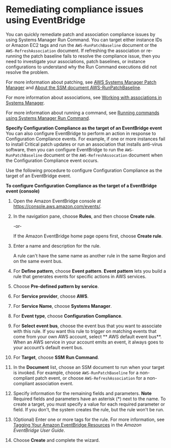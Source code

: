 # Remediating compliance issues using EventBridge<a name="sysman-compliance-fixing"></a>

You can quickly remediate patch and association compliance issues by using Systems Manager Run Command\. You can target either instance IDs or Amazon EC2 tags and run the `AWS-RunPatchBaseline` document or the `AWS-RefreshAssociation` document\. If refreshing the association or re\-running the patch baseline fails to resolve the compliance issue, then you need to investigate your associations, patch baselines, or instance configurations to understand why the Run Command executions did not resolve the problem\. 

For more information about patching, see [AWS Systems Manager Patch Manager](systems-manager-patch.md) and [About the SSM document AWS\-RunPatchBaseline](patch-manager-about-aws-runpatchbaseline.md)\.

For more information about associations, see [Working with associations in Systems Manager](systems-manager-associations.md)\.

For more information about running a command, see [Running commands using Systems Manager Run Command](run-command.md)\.

**Specify Configuration Compliance as the target of an EventBridge event**  
You can also configure EventBridge to perform an action in response to Configuration Compliance events\. For example, if one or more instances fail to install Critical patch updates or run an association that installs anti\-virus software, then you can configure EventBridge to run the `AWS-RunPatchBaseline` document or the `AWS-RefreshAssocation` document when the Configuration Compliance event occurs\. 

Use the following procedure to configure Configuration Compliance as the target of an EventBridge event\.

**To configure Configuration Compliance as the target of a EventBridge event \(console\)**

1. Open the Amazon EventBridge console at [https://console\.aws\.amazon\.com/events/](https://console.aws.amazon.com/events/)\.

1. In the navigation pane, choose **Rules**, and then choose **Create rule**\.

   \-or\-

   If the Amazon EventBridge home page opens first, choose **Create rule**\.

1. Enter a name and description for the rule\.

   A rule can't have the same name as another rule in the same Region and on the same event bus\.

1. For **Define pattern**, choose **Event pattern**\. **Event pattern** lets you build a rule that generates events for specific actions in AWS services\.

1. Choose **Pre\-defined pattern by service**\.

1. For **Service provider**, choose **AWS**\.

1. For **Service Name**, choose **Systems Manager**\.

1. For **Event type**, choose **Configuration Compliance**\.

1. For **Select event bus**, choose the event bus that you want to associate with this rule\. If you want this rule to trigger on matching events that come from your own AWS account, select ** AWS default event bus**\. When an AWS service in your account emits an event, it always goes to your account’s default event bus\. 

1. For **Target**, choose **SSM Run Command**\. 

1. In the **Document** list, choose an SSM document to run when your target is invoked\. For example, choose `AWS-RunPatchBaseline` for a non\-compliant patch event, or choose `AWS-RefreshAssociation` for a non\-compliant association event\.

1. Specify information for the remaining fields and parameters\.
**Note**  
Required fields and parameters have an asterisk \(\*\) next to the name\. To create a target, you must specify a value for each required parameter or field\. If you don't, the system creates the rule, but the rule won't be run\.

1. \(Optional\) Enter one or more tags for the rule\. For more information, see [Tagging Your Amazon EventBridge Resources](https://docs.aws.amazon.com/eventbridge/latest/userguide/eventbridge-tagging.html) in the *Amazon EventBridge User Guide*\.

1. Choose **Create** and complete the wizard\.